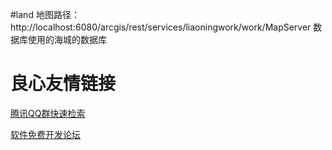 #land
地图路径：http://localhost:6080/arcgis/rest/services/liaoningwork/work/MapServer
数据库使用的海城的数据库


 # 良心友情链接

[腾讯QQ群快速检索](http://u.720life.cn/s/8cf73f7c)

[软件免费开发论坛](http://u.720life.cn/s/bbb01dc0)
